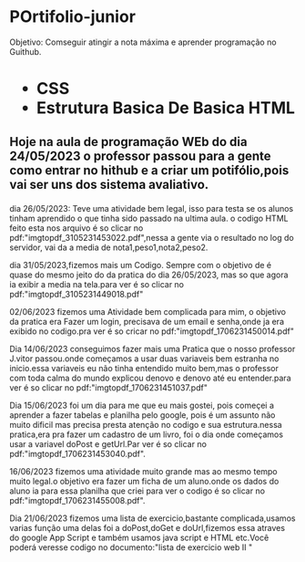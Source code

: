 # POrtifolio-junior 

Objetivo: Comseguir atingir a nota máxima e aprender programação no Guithub.

<h1>
  <Ul>
    <li> CSS </li>
    <li> Estrutura Basica De  Basica HTML </li>
  </Ul>
  </h1>
  
  <h2> 
  <p> Hoje na aula de programação WEb do dia 24/05/2023 o professor passou para a gente como entrar no hithub e a criar um potifólio,pois vai ser uns dos sistema avaliativo.</p>
  </h2>
dia 26/05/2023:
Teve uma atividade bem legal, isso para testa se os alunos tinham aprendido o que tinha sido passado na ultima aula. o codigo HTML feito esta nos arquivo é so clicar no pdf:"imgtopdf_3105231453022.pdf",nessa  a gente via o resultado no log do servidor, vai da a media de nota1,peso1,nota2,peso2.


dia 31/05/2023,fizemos mais um Codigo.
Sempre com o objetivo de é quase do mesmo jeito do da pratica do dia 26/05/2023, mas so que agora ia exibir a media na tela.para ver é so clicar no pdf:"imgtopdf_3105231449018.pdf"

02/06/2023 fizemos uma Atividade bem complicada para mim, o objetivo da pratica era Fazer um login, precisava de um email e senha,onde ja era exibido no codigo.pra ver é so cricar no pdf:"imgtopdf_1706231450014.pdf"

Dia 14/06/2023 conseguimos fazer mais uma Pratica que o nosso professor J.vitor passou.onde começamos a usar duas variaveis bem estranha no inicio.essa variaveis eu não tinha entendido muito bem,mas o professor com toda calma do mundo explicou denovo e denovo até eu entender.para ver é so clicar no pdf:"imgtopdf_1706231451037.pdf"

Dia 15/06/2023 foi um dia para me que eu mais gostei, pois começei a aprender a fazer tabelas e planilha pelo google, pois é um assunto não muito dificil mas precisa presta atenção no codigo e sua estrutura.nessa pratica,era pra fazer um cadastro de um livro, foi o dia onde começamos usar a variavel doPost e getUrl.Par ver é so clicar no pdf:"imgtopdf_1706231453040.pdf".

16/06/2023 fizemos uma atividade muito grande mas ao mesmo tempo muito legal.o objetivo era fazer um ficha de um aluno.onde os dados do aluno ia para essa planilha que criei para ver o codigo é so clicar no pdf:"imgtopdf_1706231455008.pdf".

Dia 21/06/2023 fizemos uma lista de exercicio,bastante complicada,usamos varias função uma delas foi a doPost,doGet e doUrl,fizemos essa atraves do google App Script e também usamos java script e HTML etc.Você poderá veresse codigo no documento:"lista de exercicio web II "
